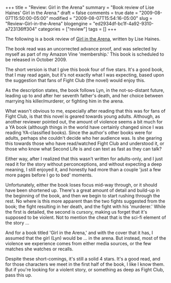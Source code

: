 +++
title = "Review: Girl in the Arena"
summary = "Book review of Lise Haines' Girl in the Arena."
draft = false
comments = true
date = "2009-08-07T15:50:00-05:00"
modified = "2009-08-07T15:54:16-05:00"
slug = "Review-Girl-in-the-Arena"
blogengine = "ed2934df-bc1f-4a92-9310-a723136ff304"
categories = ["review"]
tags = []
+++

<div class="note">
<p>The following is a book review of <a href="http://www.amazon.com/gp/product/1599903725?tag=strivinglifen-20">Girl in the Arena</a>, written by Lise Haines.</p>
<p>The book read was an uncorrected advance proof, and was selected by myself as part of my Amazon Vine 'membership.' This book is scheduled to be released in October 2009.</p>
</div>
<p>The short version is that I give this book four of five stars. It's a good book, that I may read again, but it's not exactly what I was expecting, based upon the suggestion that fans of Fight Club (the novel) would enjoy this.</p>
<p>As the description states, the book follows Lyn, in the not-so-distant future, leading up to and after her seventh father's death, and her choice between marrying his killer/murderer, or fighting him in the arena.</p>
<p>What wasn't obvious to me, especially after reading that this was for fans of Fight Club, is that this novel is geared towards young adults. Although, as another reviewer pointed out, the amount of violence seems a bit much for a YA book (although things in the world have certainly changed since I was reading YA-classified books). Since the author's other books were for adults, perhaps she couldn't decide who her audience was. Is she gearing this towards those who have read/watched Fight Club and understood it, or those who know what Second Life is and can text as fast as they can talk?</p>
<p>Either way, after I realized that this wasn't written for adults-only, and I just read it for the story without perconceptions, and without expecting a deep meaning, I still enjoyed it, and honestly had more than a couple 'just a few more pages before I go to bed' moments.</p>
<p>Unfortunately, either the book loses focus mid-way through, or it should have been shortened up. There's a great amount of detail and build-up in the beginning of the book, and then we begin to start rushing through the rest. No where is this more apparent than the two fights suggested from the book; the fight resulting in her death, and the fight with his 'murderer.' While the first is detailed, the second is cursory, making us forget that it's supposed to be violent. Not to mention the cheat that is the sci-fi element of the story ...</p>
<p>And for a book titled 'Girl in the Arena,' and with the cover that it has, I assumed that the girl (Lyn) would be ... in the arena. But instead, most of the violence we experience comes from either media sources, or the few matches she watches or recalls.</p>
<p>Despite these short-comings, it's still a solid 4 stars. It's a good read, and for those characters we meet in the first half of the book, I like I know them. But if you're looking for a violent story, or something as deep as Fight Club, pass this up.</p>
